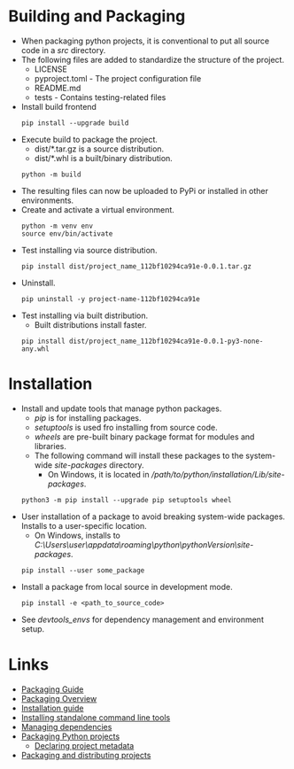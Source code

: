# Building and Packaging
- When packaging python projects, it is conventional to put all source code in a
  *src* directory.
- The following files are added to standardize the structure of the project.
  - LICENSE
  - pyproject.toml - The project configuration file
  - README.md
  - tests - Contains testing-related files
- Install build frontend
  ```
  pip install --upgrade build
  ```
- Execute build to package the project.
  - dist/*.tar.gz is a source distribution.
  - dist/*.whl is a built/binary distribution.
  ```
  python -m build
  ```
- The resulting files can now be uploaded to PyPi or installed in other
  environments.
- Create and activate a virtual environment.
  ```
  python -m venv env
  source env/bin/activate
  ```
- Test installing via source distribution.
  ```
  pip install dist/project_name_112bf10294ca91e-0.0.1.tar.gz
  ```
- Uninstall.
  ```
  pip uninstall -y project-name-112bf10294ca91e
  ```
- Test installing via built distribution.
  - Built distributions install faster.
  ```
  pip install dist/project_name_112bf10294ca91e-0.0.1-py3-none-any.whl
  ```

# Installation
- Install and update tools that manage python packages.
  - *pip* is for installing packages.
  - *setuptools* is used fro installing from source code.
  - *wheels* are pre-built binary package format for modules and libraries.
  - The following command will install these packages to the system-wide
    *site-packages* directory.
    - On Windows, it is located in */path/to/python/installation/Lib/site-packages*.
  ```
  python3 -m pip install --upgrade pip setuptools wheel
  ```
- User installation of a package to avoid breaking system-wide packages.
  Installs to a user-specific location.
  - On Windows, installs to *C:\Users\user\appdata\roaming\python\pythonVersion\site-packages*.
  ```
  pip install --user some_package
  ```
- Install a package from local source in development mode.
  ```
  pip install -e <path_to_source_code>
  ```
- See *devtools_envs* for dependency management and environment setup.

# Links
- [Packaging Guide](https://packaging.python.org/en/latest/)
- [Packaging Overview](https://packaging.python.org/en/latest/overview/)
- [Installation guide](https://packaging.python.org/en/latest/tutorials/installing-packages/)
- [Installing standalone command line tools](https://packaging.python.org/en/latest/guides/installing-stand-alone-command-line-tools/)
- [Managing dependencies](https://packaging.python.org/en/latest/tutorials/managing-dependencies/#managing-dependencies)
- [Packaging Python projects](https://packaging.python.org/en/latest/tutorials/packaging-projects/#)
  - [Declaring project metadata](https://packaging.python.org/en/latest/specifications/declaring-project-metadata/#declaring-project-metadata)
- [Packaging and distributing projects](https://packaging.python.org/en/latest/guides/distributing-packages-using-setuptools/#distributing-packages)